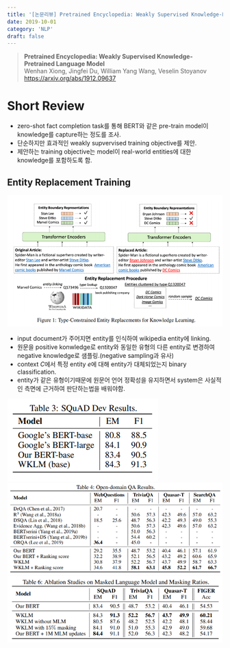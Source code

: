 ```yaml
---
title: '[논문리뷰] Pretrained Encyclopedia: Weakly Supervised Knowledge-Pretrained Language Model'
date: 2019-10-01
category: 'NLP'
draft: false
---
```


> **Pretrained Encyclopedia: Weakly Supervised Knowledge-Pretrained Language Model**  
Wenhan Xiong, Jingfei Du, William Yang Wang, Veselin Stoyanov  
https://arxiv.org/abs/1912.09637


# Short Review
* zero-shot fact completion task를 통해 BERT와 같은 pre-train model이 knowledge를 capture하는 정도를 조사.
* 단순하지만 효과적인 weakly supvervised training objective를 제안.
* 제안하는 training objective는 model이 real-world entities에 대한 knowledge를 포함하도록 함.

## Entity Replacement Training
![fig1](./img/ency/fig1.png)


* input document가 주어지면 entity를 인식하여 wikipedia entity에 linking.
* 원문을 positive konwledge로 entity와 동일한 유형의 다른 entity로 변경하여 negative knowledge로 샘플링.(negative sampling과 유사)
* context $C$에서 특정 entity $e$에 대해 entity가 대체되었는지 binary classification.
* entity가 같은 유형이기때문에 원문어 언어 정확성을 유지하면서 system은 사실적인 측면에 근거하여 판단하는법을 배워야함.

![table3](./img/ency/table3.png)
![table4](./img/ency/table4.png)
![table6](./img/ency/table6.png)